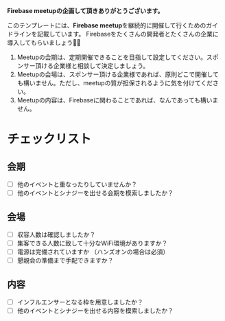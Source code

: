 **Firebase meetupの企画して頂きありがとうございます。**

このテンプレートには、**Firebase meetup**を継続的に開催して行くためのガイドラインを記載しています。
Firebaseをたくさんの開発者とたくさんの企業に導入してもらいましょう💪🏻

1. Meetupの会期は、定期開催できることを目指して設定してください。スポンサー頂ける企業様と相談して決定しましょう。
1. Meetupの会場は、スポンサー頂ける企業様であれば、原則どこで開催しても構いません。ただし、meetupの質が担保されるように気を付けてください。
1. Meetupの内容は、Firebaseに関わることであれば、なんであっても構いません。

# チェックリスト

## 会期

- [ ] 他のイベントと重なったりしていませんか？
- [ ] 他のイベントとシナジーを出せる会期を模索しましたか？

## 会場

- [ ] 収容人数は確認しましたか？
- [ ] 集客できる人数に致して十分なWiFi環境がありますか？
- [ ] 電源は完備されていますか （ハンズオンの場合は必須）
- [ ] 懇親会の準備まで手配できますか？

## 内容

- [ ] インフルエンサーとなる枠を用意しましたか？
- [ ] 他のイベントとシナジーを出せる内容を模索しましたか？
